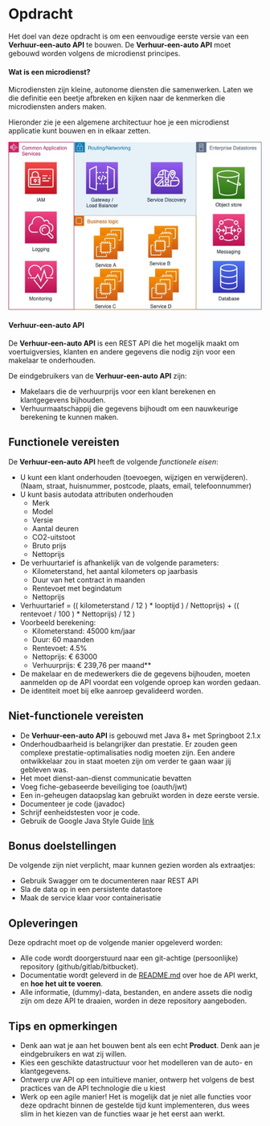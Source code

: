 # Opdracht

Het doel van deze opdracht is om een eenvoudige eerste versie van een **Verhuur-een-auto API** te bouwen. De **Verhuur-een-auto API** 
moet gebouwd worden volgens de microdienst principes.

#### Wat is een **microdienst**?

Microdiensten zijn kleine, autonome diensten die samenwerken. 
Laten we die definitie een beetje afbreken en kijken naar de kenmerken die microdiensten anders maken.

Hieronder zie je een algemene architectuur hoe je een microdienst applicatie kunt bouwen en in elkaar zetten.

![](Beoordeling-architectuur.jpg)

#### Verhuur-een-auto API

De **Verhuur-een-auto API** is een REST API die het mogelijk maakt om voertuigversies, 
klanten en andere gegevens die nodig zijn voor een makelaar te onderhouden.

De eindgebruikers van de **Verhuur-een-auto API** zijn:

- Makelaars die de verhuurprijs voor een klant berekenen en klantgegevens bijhouden.
- Verhuurmaatschappij die gegevens bijhoudt om een nauwkeurige berekening te kunnen maken.

## Functionele vereisten

De **Verhuur-een-auto API** heeft de volgende _functionele eisen_:

- U kunt een klant onderhouden (toevoegen, wijzigen en verwijderen). (Naam, straat, huisnummer, postcode, plaats, email, telefoonnummer)
- U kunt basis autodata attributen onderhouden
    - Merk
    - Model
    - Versie
    - Aantal deuren
    - CO2-uitstoot
    - Bruto prijs
    - Nettoprijs
- De verhuurtarief is afhankelijk van de volgende parameters:
    - Kilometerstand, het aantal kilometers op jaarbasis
    - Duur van het contract in maanden
    - Rentevoet met begindatum
    - Nettoprijs
- Verhuurtarief = (( kilometerstand / 12 ) * looptijd ) / Nettoprijs) + (( rentevoet / 100 ) * Nettoprijs) / 12 )
- Voorbeeld berekening:
    - Kilometerstand: 45000 km/jaar
    - Duur: 60 maanden
    - Rentevoet: 4.5%
    - Nettoprijs: € 63000
    - Verhuurprijs: € 239,76 per maand**
- De makelaar en de medewerkers die de gegevens bijhouden, moeten aanmelden op de API voordat een volgende oproep kan worden gedaan.
- De identiteit moet bij elke aanroep gevalideerd worden.

## Niet-functionele vereisten

- De **Verhuur-een-auto API** is gebouwd met Java 8+ met Springboot 2.1.x
- Onderhoudbaarheid is belangrijker dan prestatie. Er zouden geen complexe prestatie-optimalisaties nodig moeten zijn.
  Een andere ontwikkelaar zou in staat moeten zijn om verder te gaan waar jij gebleven was.
- Het moet dienst-aan-dienst communicatie bevatten
- Voeg fiche-gebaseerde beveiliging toe (oauth/jwt)
- Een in-geheugen dataopslag kan gebruikt worden in deze eerste versie.
- Documenteer je code (javadoc)
- Schrijf eenheidstesten voor je code.
- Gebruik de Google Java Style Guide [link](https://google.github.io/styleguide/javaguide.html)

## Bonus doelstellingen

De volgende zijn niet verplicht, maar kunnen gezien worden als extraatjes:

- Gebruik Swagger om te documenteren naar REST API
- Sla de data op in een persistente datastore
- Maak de service klaar voor containerisatie

## Opleveringen

Deze opdracht moet op de volgende manier opgeleverd worden:

- Alle code wordt doorgerstuurd naar een git-achtige (persoonlijke) repository (github/gitlab/bitbucket).
- Documentatie wordt geleverd in de [README.md](README.md) over hoe de API werkt, en **hoe het uit te voeren**.
- Alle informatie, (dummy)-data, bestanden, en andere assets die nodig zijn om deze API te draaien, worden in deze repository aangeboden.

## Tips en opmerkingen

- Denk aan wat je aan het bouwen bent als een echt **Product**. Denk aan je eindgebruikers en wat zij willen.
- Kies een geschikte datastructuur voor het modelleren van de auto- en klantgegevens. 
- Ontwerp uw API op een intuïtieve manier, ontwerp het volgens de best practices van de API technologie die u kiest
- Werk op een agile manier! Het is mogelijk dat je niet alle functies voor deze opdracht binnen de gestelde tijd kunt implementeren,
  dus wees slim in het kiezen van de functies waar je het eerst aan werkt.